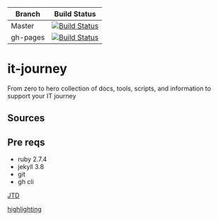 
Branch | Build Status
---------|---------
Master | [![Build Status](https://app.travis-ci.com/bamr87/it-journey.svg?branch=master)](https://app.travis-ci.com/bamr87/it-journey)
gh-pages | [![Build Status](https://app.travis-ci.com/bamr87/it-journey.svg?branch=gh-pages)](https://app.travis-ci.com/bamr87/it-journey)

# it-journey
From zero to hero collection of docs, tools, scripts, and information to support your IT journey

## Sources

## Pre reqs

* ruby 2.7.4
* jekyll 3.8
* git
* gh cli

[JTD](https://just-the-docs.github.io/just-the-docs/)

[highlighting](https://jun711.github.io/web/how-to-highlight-code-on-a-Jekyll-site-syntax-highlighting/)